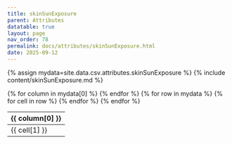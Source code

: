 ```yaml
---
title: skinSunExposure
parent: Attributes
datatable: true
layout: page
nav_order: 78
permalink: docs/attributes/skinSunExposure.html
date: 2025-09-12
---
```

{% assign mydata=site.data.csv.attributes.skinSunExposure %}
{% include content/skinSunExposure.md %}
<table id="myTable" class="display" style="width:100%">
    <thead>
    {% for column in mydata[0] %}
        <th>{{ column[0] }}</th>
    {% endfor %}
    </thead>
    <tbody>
    {% for row in mydata %}
        <tr>
        {% for cell in row %}
            <td>{{ cell[1] }}</td>
        {% endfor %}
        </tr>
    {% endfor %}
    </tbody>
</table>
<script type="text/javascript">
  $(document).ready(function () {
    $('#myTable').DataTable({
      responsive: true,
      deferRender: false,
      paging: false,
      order: [],
    });
  });
</script>
